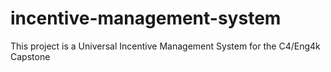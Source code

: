 # incentive-management-system

This project is a Universal Incentive Management System
for the C4/Eng4k Capstone
